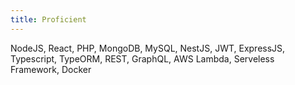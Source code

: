 ```yaml
---
title: Proficient
---
```


NodeJS, React, PHP, MongoDB, MySQL, NestJS, JWT, ExpressJS, Typescript, TypeORM, REST, GraphQL, AWS Lambda, Serveless Framework, Docker
